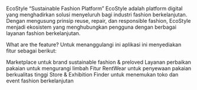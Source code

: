 EcoStyle “Sustainable Fashion Platform”
EcoStyle adalah platform digital yang menghadirkan solusi menyeluruh bagi industri fashion berkelanjutan. Dengan mengusung prinsip reuse, repair, dan responsible fashion, EcoStyle menjadi ekosistem yang menghubungkan pengguna dengan berbagai layanan fashion berkelanjutan.

What are the feature?
Untuk menanggulangi ini aplikasi ini menyediakan fitur sebagai berikut:

Marketplace untuk brand sustainable fashion & preloved
Layanan perbaikan pakaian untuk mengurangi limbah
Fitur RentWear untuk penyewaan pakaian berkualitas tinggi
Store & Exhibition Finder untuk menemukan toko dan event fashion berkelanjutan
